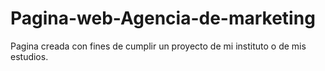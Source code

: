 # Pagina-web-Agencia-de-marketing
Pagina creada con fines de cumplir un proyecto de mi instituto o de mis estudios.
